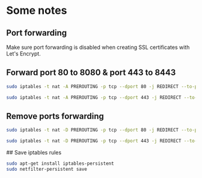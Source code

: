 # Some notes

## Port forwarding

Make sure port forwarding is disabled when creating SSL certificates with Let's Encrypt.

## Forward port 80 to 8080 & port 443 to 8443

```bash
sudo iptables -t nat -A PREROUTING -p tcp --dport 80 -j REDIRECT --to-port 8080
```

```bash
sudo iptables -t nat -A PREROUTING -p tcp --dport 443 -j REDIRECT --to-port 8443
```

## Remove ports forwarding

```bash
sudo iptables -t nat -D PREROUTING -p tcp --dport 80 -j REDIRECT --to-port 8080
```

```bash
sudo iptables -t nat -D PREROUTING -p tcp --dport 443 -j REDIRECT --to-port 8443
```

## Save iptables rules

```bash
sudo apt-get install iptables-persistent
sudo netfilter-persistent save
```
